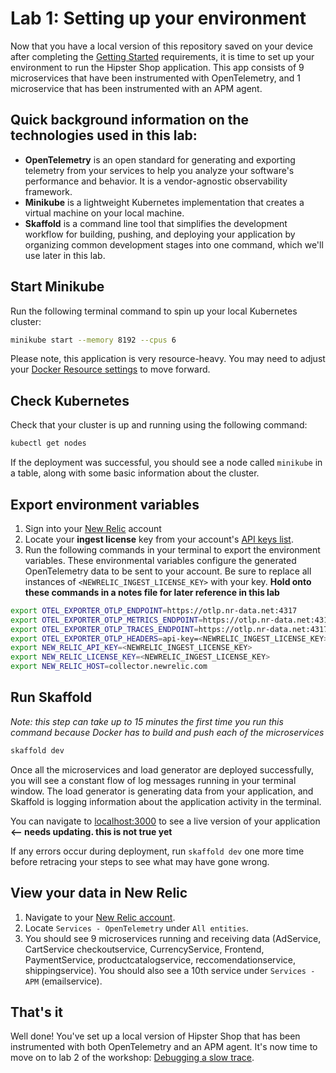 # Lab 1: Setting up your environment

Now that you have a local version of this repository saved on your device after completing the [Getting Started](https://github.com/Bijesse/otel-workshop) requirements, it is time to set up your environment to run the Hipster Shop application. This app consists of 9 microservices that have been instrumented with OpenTelemetry, and 1 microservice that has been instrumented with an APM agent.

## Quick background information on the technologies used in this lab:
* **OpenTelemetry** is an open standard for generating and exporting telemetry from your services to help you analyze your software's performance and behavior. It is a vendor-agnostic observability framework. 
* **Minikube** is a lightweight Kubernetes implementation that creates a virtual machine on your local machine. 
* **Skaffold** is a command line tool that simplifies the development workflow for building, pushing, and deploying your application by organizing common development stages into one command, which we'll use later in this lab. 

## Start Minikube
Run the following terminal command to spin up your local Kubernetes cluster:
```bash
minikube start --memory 8192 --cpus 6
```  

Please note, this application is very resource-heavy. You may need to adjust your [Docker Resource settings](https://docs.docker.com/desktop/settings/mac/) to move forward.

## Check Kubernetes
Check that your cluster is up and running using the following command:
```bash
kubectl get nodes
```

If the deployment was successful, you should see a node called `minikube` in a table, along with some basic information about the cluster.

## Export environment variables 
1. Sign into your [New Relic](https://one.newrelic.com) account
2. Locate your **ingest license** key from your account's [API keys list](https://one.newrelic.com/api-keys).
3. Run the following commands in your terminal to export the environment variables. These environmental variables configure the generated OpenTelemetry data to be sent to your account. Be sure to replace all instances of `<NEWRELIC_INGEST_LICENSE_KEY>` with your key. **Hold onto these commands in a notes file for later reference in this lab**

```bash
export OTEL_EXPORTER_OTLP_ENDPOINT=https://otlp.nr-data.net:4317
export OTEL_EXPORTER_OTLP_METRICS_ENDPOINT=https://otlp.nr-data.net:4317
export OTEL_EXPORTER_OTLP_TRACES_ENDPOINT=https://otlp.nr-data.net:4317
export OTEL_EXPORTER_OTLP_HEADERS=api-key=<NEWRELIC_INGEST_LICENSE_KEY>
export NEW_RELIC_API_KEY=<NEWRELIC_INGEST_LICENSE_KEY>
export NEW_RELIC_LICENSE_KEY=<NEWRELIC_INGEST_LICENSE_KEY>
export NEW_RELIC_HOST=collector.newrelic.com
```

## Run Skaffold

*Note: this step can take up to 15 minutes the first time you run this command because Docker has to build and push each of the microservices*

```bash
skaffold dev
```
 
Once all the microservices and load generator are deployed successfully, you will see a constant flow of log messages running in your terminal window. The load generator is generating data from your application, and Skaffold is logging information about the application activity in the terminal. 

You can navigate to [localhost:3000](*) to see a live version of your application **<-- needs updating. this is not true yet**

If any errors occur during deployment, run `skaffold dev` one more time before retracing your steps to see what may have gone wrong.

## View your data in New Relic
1. Navigate to your [New Relic account](https://one.newrelic.com).
2. Locate `Services - OpenTelemetry` under `All entities`.
3. You should see 9 microservices running and receiving data (AdService, CartService checkoutservice, CurrencyService, Frontend, PaymentService, productcatalogservice, reccomendationservice, shippingservice). You should also see a 10th service under `Services - APM` (emailservice). 


## That's it
Well done! You've set up a local version of Hipster Shop that has been instrumented with both OpenTelemetry and an APM agent. It's now time to move on to lab 2 of the workshop: [Debugging a slow trace](lab_2-Debugging-a-slow-trace.md).
